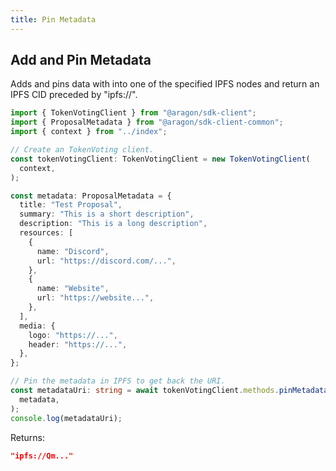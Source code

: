 ```yaml
---
title: Pin Metadata
---
```


## Add and Pin Metadata

Adds and pins data with into one of the specified IPFS nodes and return an IPFS CID preceded by "ipfs://".

```ts
import { TokenVotingClient } from "@aragon/sdk-client";
import { ProposalMetadata } from "@aragon/sdk-client-common";
import { context } from "../index";

// Create an TokenVoting client.
const tokenVotingClient: TokenVotingClient = new TokenVotingClient(
  context,
);

const metadata: ProposalMetadata = {
  title: "Test Proposal",
  summary: "This is a short description",
  description: "This is a long description",
  resources: [
    {
      name: "Discord",
      url: "https://discord.com/...",
    },
    {
      name: "Website",
      url: "https://website...",
    },
  ],
  media: {
    logo: "https://...",
    header: "https://...",
  },
};

// Pin the metadata in IPFS to get back the URI.
const metadataUri: string = await tokenVotingClient.methods.pinMetadata(
  metadata,
);
console.log(metadataUri);
```


Returns:

```json
"ipfs://Qm..."
```